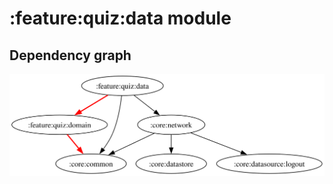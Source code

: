 # :feature:quiz:data module
## Dependency graph
![Dependency graph](../../../docs/images/graphs/dep_graph_feature_quiz_data.svg)
